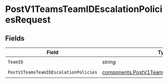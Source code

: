 # PostV1TeamsTeamIDEscalationPoliciesRequest


## Fields

| Field                                                                                                            | Type                                                                                                             | Required                                                                                                         | Description                                                                                                      |
| ---------------------------------------------------------------------------------------------------------------- | ---------------------------------------------------------------------------------------------------------------- | ---------------------------------------------------------------------------------------------------------------- | ---------------------------------------------------------------------------------------------------------------- |
| `TeamID`                                                                                                         | *string*                                                                                                         | :heavy_check_mark:                                                                                               | N/A                                                                                                              |
| `PostV1TeamsTeamIDEscalationPolicies`                                                                            | [components.PostV1TeamsTeamIDEscalationPolicies](../../models/components/postv1teamsteamidescalationpolicies.md) | :heavy_check_mark:                                                                                               | N/A                                                                                                              |